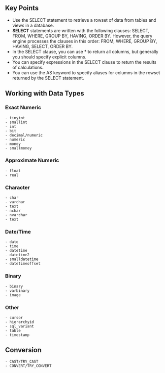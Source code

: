 ## Key Points
- Use the SELECT statement to retrieve a rowset of data from tables and views in a database.
- **SELECT** statements are written with the following clauses: SELECT, FROM, WHERE, GROUP BY, HAVING, ORDER BY. However, the query engine processes the   clauses in this order: FROM, WHERE, GROUP BY, HAVING, SELECT, ORDER BY.
- In the SELECT clause, you can use * to return all columns, but generally you should specify explicit columns.
- You can specify expressions in the SELECT clause to return the results of calculations.
- You can use the AS keyword to specify aliases for columns in the rowset returned by the SELECT statement.

## Working with Data Types

### Exact Numeric
    - tinyint
    - smallint
    - int
    - bit
    - decimal/numeric
    - numeric
    - money
    - smallmoney
### Approximate Numeric
    - float
    - real
### Character
    - char
    - varchar
    - text
    - nchar
    - nvarchar
    - text
### Date/Time
    - date
    - time
    - datetime
    - datetime2
    - smalldatetime
    - datetimeoffset
### Binary
    - binary
    - varbinary
    - image
### Other
    - cursor
    - hierarchyid
    - sql_variant
    - table
    - timestamp
## Conversion
    - CAST/TRY_CAST
    - CONVERT/TRY_CONVERT
